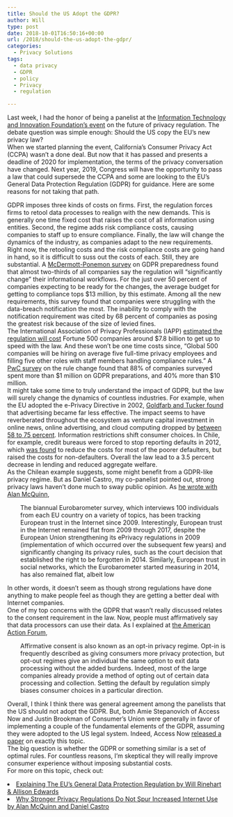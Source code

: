 ```yaml
---
title: Should the US Adopt the GDPR?
author: Will
type: post
date: 2018-10-01T16:50:16+00:00
url: /2018/should-the-us-adopt-the-gdpr/
categories:
  - Privacy Solutions
tags:
  - data privacy
  - GDPR
  - policy
  - Privacy
  - regulation

---
```

<span style="font-weight: 400;">Last week, I had the honor of being a panelist at the </span>[<span style="font-weight: 400;">Information Technology and Innovation Foundation’s event</span>][1] <span style="font-weight: 400;">on the future of privacy regulation. The debate question was simple enough: Should the US copy the EU’s new privacy law? </span>  
<span style="font-weight: 400;">When we started planning the event, California’s Consumer Privacy Act (CCPA) wasn’t a done deal. But now that it has passed and presents a deadline of 2020 for implementation, the terms of the privacy conversation have changed. Next year, 2019, Congress will have the opportunity to pass a law that could supersede the CCPA and some are looking to the EU’s General Data Protection Regulation (GDPR) for guidance. Here are some reasons for not taking that path.<!--more--></span>

  
<span style="font-weight: 400;">GDPR imposes three kinds of costs on firms. First, the regulation forces firms to retool data processes to realign with the new demands. This is generally one time fixed cost that raises the cost of all information using entities. Second, the regime adds risk compliance costs, causing companies to staff up to ensure compliance. Finally, the law will change the dynamics of the industry, as companies adapt to the new requirements.</span>  
<span style="font-weight: 400;">Right now, the retooling costs and the risk compliance costs are going hand in hand, so it is difficult to suss out the costs of each. Still, they are substantial. A </span>[<span style="font-weight: 400;">McDermott-Ponemon survey</span>][2] <span style="font-weight: 400;">on GDPR preparedness found that almost two-thirds of all companies say the regulation will “significantly change” their informational workflows. For the just over 50 percent of companies expecting to be ready for the changes, the average budget for getting to compliance tops $13 million, by this estimate. Among all the new requirements, this survey found that companies were struggling with the data-breach notification the most. The inability to comply with the notification requirement was cited by 68 percent of companies as posing the greatest risk because of the size of levied fines.</span>  
<span style="font-weight: 400;">The International Association of Privacy Professionals (IAPP) </span>[<span style="font-weight: 400;">estimated the regulation will cost</span>][3] <span style="font-weight: 400;">Fortune 500 companies around $7.8 billion to get up to speed with the law. And these won&#8217;t be one time costs since, “Global 500 companies will be hiring on average five full-time privacy employees and filling five other roles with staff members handling compliance rules.” A </span>[<span style="font-weight: 400;">PwC survey</span>][4] <span style="font-weight: 400;">on the rule change found that 88% of companies surveyed spent more than $1 million on GDPR preparations, and 40% more than $10 million.</span>  
<span style="font-weight: 400;">It might take some time to truly understand the impact of GDPR, but the law will surely change the dynamics of countless industries. For example, when the EU adopted the e-Privacy Directive in 2002, </span>[<span style="font-weight: 400;">Goldfarb and Tucker found</span>][5] <span style="font-weight: 400;">that advertising became far less effective. The impact seems to have reverberated throughout the ecosystem as venture capital investment in online news, online advertising, and cloud computing dropped by </span>[<span style="font-weight: 400;">between 58 to 75 percent</span>][6]<span style="font-weight: 400;">. Information restrictions shift consumer choices. In Chile, for example, credit bureaus were forced to stop reporting defaults in 2012, which </span>[<span style="font-weight: 400;">was found</span>][7] <span style="font-weight: 400;">to reduce the costs for most of the poorer defaulters, but raised the costs for non-defaulters. Overall the law lead to a 3.5 percent decrease in lending and reduced aggregate welfare.  </span>  
<span style="font-weight: 400;">As the Chilean example suggests, some might benefit from a GDPR-like privacy regime. But as Daniel Castro, my co-panelist pointed out, strong privacy laws haven’t done much to sway public opinion. As </span>[<span style="font-weight: 400;">he wrote with Alan McQuinn</span>][8]<span style="font-weight: 400;">,</span>

<p style="padding-left: 30px;">
  <span style="font-weight: 400;">The biannual Eurobarometer survey, which interviews 100 individuals from each EU country on a variety of topics, has been tracking European trust in the Internet since 2009. Interestingly, European trust in the Internet remained flat from 2009 through 2017, despite the European Union strengthening its ePrivacy regulations in 2009 (implementation of which occurred over the subsequent few years) and significantly changing its privacy rules, such as the court decision that established the right to be forgotten in 2014. Similarly, European trust in social networks, which the Eurobarometer started measuring in 2014, has also remained flat, albeit low</span>
</p>

<span style="font-weight: 400;">In other words, it doesn’t seem as though strong regulations have done anything to make people feel as though they are getting a better deal with Internet companies.   </span>  
<span style="font-weight: 400;">One of my top concerns with the GDPR that wasn&#8217;t really discussed relates to the consent requirement in the law. Now, people must affirmatively say that data processors can use their data. As I explained at </span>[<span style="font-weight: 400;">the American Action Forum</span>][9]<span style="font-weight: 400;">,</span>

<p style="padding-left: 30px;">
  <span style="font-weight: 400;">Affirmative consent is also known as an opt-in privacy regime. Opt-in is frequently described as giving consumers more privacy protection, but opt-out regimes give an individual the same option to exit data processing without the added burdens. Indeed, most of the large companies already provide a method of opting out of certain data processing and collection. Setting the default by regulation simply biases consumer choices in a particular direction.</span>
</p>

<span style="font-weight: 400;">Overall, I think I think there was general agreement among the panelists that the US should not adopt the GDPR. But, both Amie Stepanovich of Access Now and Justin Brookman of Consumer&#8217;s Union were generally in favor of implementing a couple of the fundamental elements of the GDPR, assuming they were adopted to the US legal system. Indeed, Access Now <a href="https://www.accessnow.org/cms/assets/uploads/2018/01/Data-Protection-Guilde-for-Lawmakers-Access-Now.pdf">released a paper</a> on exactly this topic. </span>  
<span style="font-weight: 400;">The big question is whether the GDPR or something similar is a set of optimal rules. For countless reasons, I&#8217;m skeptical they will really improve consumer experience without imposing substantial costs. </span>  
<span style="font-weight: 400;">For more on this topic, check out:</span>

<li style="font-weight: 400;">
  <a href="https://www.americanactionforum.org/insight/explaining-the-eus-general-data-protection-regulation/"><span style="font-weight: 400;">Explaining The EU’s General Data Protection Regulation by Will Rinehart & Allison Edwards</span></a>
</li>
<li style="font-weight: 400;">
  <a href="http://www2.itif.org/2018-trust-privacy.pdf"><span style="font-weight: 400;">Why Stronger Privacy Regulations Do Not Spur Increased Internet Use by Alan McQuinn and Daniel Castro</span></a>
</li>

 [1]: https://itif.org/events/2018/09/25/debate-should-us-copy-eu-privacy-law
 [2]: https://iapp.org/news/a/new-study-highlights-lack-of-gdpr-preparedness/
 [3]: https://iapp.org/news/a/survey-fortune-500-companies-to-spend-7-8b-on-gdpr-compliance/
 [4]: https://www.pwc.com/us/en/services/consulting/library/general-data-protection-regulation-gdpr-budgets.html
 [5]: https://pubsonline.informs.org/doi/abs/10.1287/mnsc.1100.1246
 [6]: https://www.ceps.eu/sites/default/files/E-Privacy%20Provisions%20and%20Venture%20Capital%20Investments%20in%20the%20EU.PDF
 [7]: http://www.nber.org/papers/w25097
 [8]: http://www2.itif.org/2018-trust-privacy.pdf
 [9]: https://www.americanactionforum.org/insight/explaining-the-eus-general-data-protection-regulation/